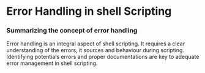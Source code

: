 # Error Handling in shell Scripting

### Summarizing the concept of error handling
Error handling is an integral aspect of shell scripting. It requires a clear understanding of the errors, it sources and behaviour during scripting. Identifying potentials errors and proper documentations are key to adequate error management in shell scripting.

